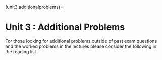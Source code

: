 (unit3:additionalproblems)=
# Unit 3 : Additional Problems

For those looking for additional problems outside of past exam questions and the worked problems in the lectures please consider the following in the reading list.

